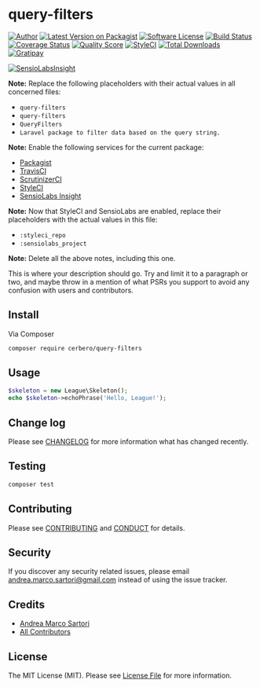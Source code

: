 # query-filters

[![Author][ico-author]][link-author]
[![Latest Version on Packagist][ico-version]][link-packagist]
[![Software License][ico-license]](LICENSE.md)
[![Build Status][ico-travis]][link-travis]
[![Coverage Status][ico-scrutinizer]][link-scrutinizer]
[![Quality Score][ico-code-quality]][link-code-quality]
[![StyleCI][ico-styleci]][link-styleci]
[![Total Downloads][ico-downloads]][link-downloads]
[![Gratipay][ico-gratipay]][link-gratipay]

[![SensioLabsInsight][ico-sensiolabs]][link-sensiolabs]

**Note:** Replace the following placeholders with their actual values in all concerned files:

- ```query-filters```
- ```query-filters```
- ```QueryFilters```
- ```Laravel package to filter data based on the query string.```

**Note:** Enable the following services for the current package:

- [Packagist](https://packagist.org/packages/submit)
- [TravisCI](https://travis-ci.org/profile/cerbero90)
- [ScrutinizerCI](https://scrutinizer-ci.com/g/new)
- [StyleCI](https://styleci.io/account)
- [SensioLabs Insight](https://insight.sensiolabs.com/projects/new)

**Note:** Now that StyleCI and SensioLabs are enabled, replace their placeholders with the actual values in this file:

- ```:styleci_repo```
- ```:sensiolabs_project```

**Note:** Delete all the above notes, including this one.

This is where your description should go. Try and limit it to a paragraph or two, and maybe throw in a mention of what
PSRs you support to avoid any confusion with users and contributors.

## Install

Via Composer

``` bash
composer require cerbero/query-filters
```

## Usage

``` php
$skeleton = new League\Skeleton();
echo $skeleton->echoPhrase('Hello, League!');
```

## Change log

Please see [CHANGELOG](CHANGELOG.md) for more information what has changed recently.

## Testing

``` bash
composer test
```

## Contributing

Please see [CONTRIBUTING](CONTRIBUTING.md) and [CONDUCT](CONDUCT.md) for details.

## Security

If you discover any security related issues, please email andrea.marco.sartori@gmail.com instead of using the issue tracker.

## Credits

- [Andrea Marco Sartori][link-author]
- [All Contributors][link-contributors]

## License

The MIT License (MIT). Please see [License File](LICENSE.md) for more information.

[ico-author]: http://img.shields.io/badge/author-@cerbero90-blue.svg?style=flat-square
[ico-version]: https://img.shields.io/packagist/v/cerbero/query-filters.svg?style=flat-square
[ico-license]: https://img.shields.io/badge/license-MIT-brightgreen.svg?style=flat-square
[ico-travis]: https://img.shields.io/travis/cerbero90/query-filters/master.svg?style=flat-square
[ico-scrutinizer]: https://img.shields.io/scrutinizer/coverage/g/cerbero90/query-filters.svg?style=flat-square
[ico-code-quality]: https://img.shields.io/scrutinizer/g/cerbero90/query-filters.svg?style=flat-square
[ico-styleci]: https://styleci.io/repos/:styleci_repo/shield
[ico-downloads]: https://img.shields.io/packagist/dt/cerbero/query-filters.svg?style=flat-square
[ico-gratipay]: https://img.shields.io/gratipay/cerbero.svg?style=flat-square
[ico-sensiolabs]: https://insight.sensiolabs.com/projects/:sensiolabs_project/big.png

[link-author]: https://twitter.com/cerbero90
[link-packagist]: https://packagist.org/packages/cerbero/query-filters
[link-travis]: https://travis-ci.org/cerbero90/query-filters
[link-scrutinizer]: https://scrutinizer-ci.com/g/cerbero90/query-filters/code-structure
[link-code-quality]: https://scrutinizer-ci.com/g/cerbero90/query-filters
[link-styleci]: https://styleci.io/repos/:styleci_repo
[link-downloads]: https://packagist.org/packages/cerbero/query-filters
[link-gratipay]: https://gratipay.com/cerbero
[link-sensiolabs]: https://insight.sensiolabs.com/projects/:sensiolabs_project
[link-contributors]: ../../contributors
